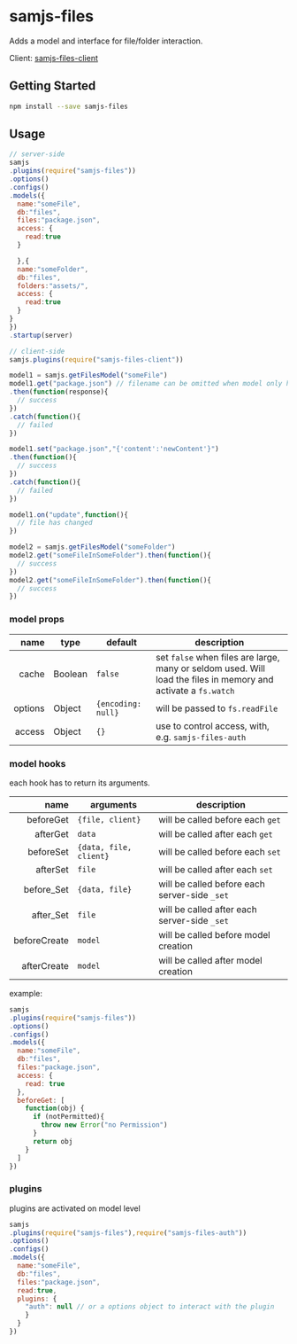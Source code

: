 # samjs-files

Adds a model and interface for file/folder interaction.

Client: [samjs-files-client](https://github.com/SAMjs/samjs-files-client)

## Getting Started
```sh
npm install --save samjs-files
```
## Usage

```js
// server-side
samjs
.plugins(require("samjs-files"))
.options()
.configs()
.models({
  name:"someFile",
  db:"files",
  files:"package.json",
  access: {
    read:true
  }

  },{
  name:"someFolder",
  db:"files",
  folders:"assets/",
  access: {
    read:true
  }
}
})
.startup(server)
```
```js
// client-side
samjs.plugins(require("samjs-files-client"))

model1 = samjs.getFilesModel("someFile")
model1.get("package.json") // filename can be omitted when model only has one file
.then(function(response){
  // success
})
.catch(function(){
  // failed
})

model1.set("package.json","{'content':'newContent'}")
.then(function(){
  // success
})
.catch(function(){
  // failed
})

model1.on("update",function(){
  // file has changed
})

model2 = samjs.getFilesModel("someFolder")
model2.get("someFileInSomeFolder").then(function(){
  // success
})
model2.get("someFileInSomeFolder").then(function(){
  // success
})
```

### model props

name | type | default | description
---: | --- | --- | ---
cache | Boolean | `false` | set `false` when files are large, many or seldom used. Will load the files in memory and activate a `fs.watch`
options | Object |`{encoding: null}` | will be passed to `fs.readFile`
access | Object | `{}` | use to control access, with, e.g. `samjs-files-auth`

### model hooks

each hook has to return its arguments.

name | arguments| description
---: | --- | ---
beforeGet | `{file, client}` | will be called before each `get`
afterGet | `data` | will be called after each `get`
beforeSet | `{data, file, client}` | will be called before each `set`
afterSet | `file` | will be called after each `set`
before_Set | `{data, file}` | will be called before each server-side `_set`
after_Set | `file` | will be called after each server-side `_set`
beforeCreate | `model` | will be called before model creation
afterCreate | `model` | will be called after model creation

example:
```js
samjs
.plugins(require("samjs-files"))
.options()
.configs()
.models({
  name:"someFile",
  db:"files",
  files:"package.json",
  access: {
    read: true
  },
  beforeGet: [
    function(obj) {
      if (notPermitted){
        throw new Error("no Permission")
      }
      return obj
    }
  ]
})
```

### plugins
plugins are activated on model level
```js
samjs
.plugins(require("samjs-files"),require("samjs-files-auth"))
.options()
.configs()
.models({
  name:"someFile",
  db:"files",
  files:"package.json",
  read:true,
  plugins: {
    "auth": null // or a options object to interact with the plugin
    }
  }
})
```
